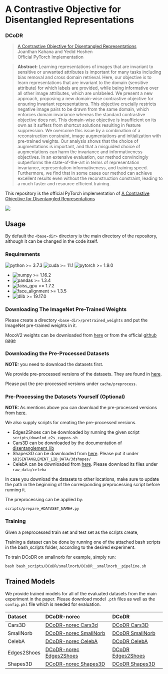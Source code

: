 # A Contrastive Objective for Disentangled Representations

### DCoDR
> [A Contrastive Objective for Disentangled Representations](https://arxiv.org/abs/2203.11284) \
> Joanthan Kahana and Yedid Hoshen \
> Official PyTorch Implementation

> **Abstract:** Learning representations of images that are invariant to 
> sensitive or unwanted attributes is important for many tasks including bias 
> removal and cross domain retrieval. Here, our objective is to learn 
> representations that are invariant to the domain (sensitive attribute) 
> for which labels are provided, while being informative over all other image 
> attributes, which are unlabeled. We present a new approach, proposing a new 
> domain-wise contrastive objective for ensuring invariant representations. 
> This objective crucially restricts negative image pairs to be drawn from the 
> same domain, which enforces domain invariance whereas the standard contrastive 
> objective does not. This domain-wise objective is insufficient on its own as 
> it suffers from shortcut solutions resulting in feature suppression. We overcome 
> this issue by a combination of a reconstruction constraint, image augmentations 
> and initialization with pre-trained weights. Our analysis shows that the choice 
> of augmentations is important, and that a misguided choice of augmentations can 
> harm the invariance and informativeness objectives. In an extensive evaluation, 
> our method convincingly outperforms the state-of-the-art in terms of representation 
> invariance, representation informativeness, and training speed. Furthermore,
> we find that in some cases our method can achieve excellent results even without 
> the reconstruction constraint, leading to a much faster and resource efficient training.


This repository is the official PyTorch implementation of [A Contrastive Objective for Disentangled Representations](https://arxiv.org/abs/2203.11284)

<a href="https://arxiv.org/abs/2203.11284" target="_blank"><img src="https://img.shields.io/badge/arXiv-2203.11284-b31b1b.svg"></a>

## Usage

By default the `<base-dir>` directory is the main directory of the repository, although it can be changed in the code itself. 

### Requirements
![python >= 3.7.3](https://img.shields.io/badge/python->=3.7.3-blue.svg) 
![cuda >= 11.1](https://img.shields.io/badge/CUDA->=11.1-bluegreen.svg) 
![pytorch >= 1.9.0](https://img.shields.io/badge/pytorch->=1.9.0-orange.svg)

* ![numpy >= 1.16.2](https://img.shields.io/badge/numpy->=1.16.2-purple.svg)
* ![pandas >= 1.3.4](https://img.shields.io/badge/pandas->=1.3.4-darkblue.svg)
* ![faiss_gpu >= 1.7.2](https://img.shields.io/badge/faiss_gpu->=1.7.2-darkgreen.svg)
* ![face_alignment >= 1.3.5](https://img.shields.io/badge/face_alignment->=1.3.5-yellow.svg)
* ![dlib >= 19.17.0](https://img.shields.io/badge/dlib->=19.17.0-red.svg)


### Downloading The ImageNet Pre-Trained Weights

Please create a directory `<base-dir>/pretrained_weights` and put the ImageNet pre-trained weights in it.

MocoV2 weights can be downloaded from [here](https://drive.google.com/drive/folders/1SAsU6OQz38TXkzRcBpUxianEK35g6UHy?usp=sharing) or from the official [github page](https://github.com/facebookresearch/moco)


### Downloading the Pre-Processed Datasets

**NOTE:** you need to download the datasets first. 

We provide pre-processed versions of the datasets. They are found in [here](https://drive.google.com/drive/folders/1i1rgZFBPAXnlbUsYp9Fnh5IqyQJGnjzq?usp=sharing).

Please put the pre-processed versions under `cache/preprocess`.

### Pre-Processing the Datasets Yourself (Optional)

**NOTE:** As mentions above you can download the pre-processed versions from [here](https://drive.google.com/drive/folders/1i1rgZFBPAXnlbUsYp9Fnh5IqyQJGnjzq?usp=sharing).

We also supply scripts for creating the pre-processed versions.

* Edges2Shoes can be downloaded by running the given script `scripts/downlod_e2s_zappos.sh`
* Cars3D can be downloaded by the documentation of [disentanglement_lib](https://github.com/google-research/disentanglement_lib)
* Shapes3D can be downloaded from [here](https://github.com/deepmind/3d-shapes). Please put it under `$DISENTANGLEMENT_LIB_DATA/3dshapes/`
* CelebA can be downloaded from [here](https://mmlab.ie.cuhk.edu.hk/projects/CelebA.html). Please download its files under `raw_data/celeba`

In case you download the datasets to other locations, make sure to update the path in the beginning of the corresponding preprocessing script before running it.

The preprocessing can be applied by:

    scripts/prepare_#DATASET_NAME#.py

### Training

Given a preprocessed train set and test set as the scripts create, 

Training a dataset can be done by running one of the attached bash scripts in the bash_scripts folder, 
according to the desired experiment.

To train DCoDR on smallnorb for example, simply run:

    bash bash_scripts/DCoDR/smallnorb/DCoDR__smallnorb__pipeline.sh

## Trained Models

We provide trained models for all of the evaluated datasets from the main experiment in the paper.
Please download model `.pth` files as well as the `config.pkl` file which is needed for evaluation.

| Dataset     | DCoDR-norec                                                                                                        | DCoDR                                                                                                        |
|:------------|:-------------------------------------------------------------------------------------------------------------------|:-------------------------------------------------------------------------------------------------------------|
| Cars3D      | [DCoDR-norec Cars3d](https://drive.google.com/drive/folders/1E2ITEb8CPuQWDllfZrlyLbwaMtO1jsNB?usp=sharing)         | [DCoDR Cars3D](https://drive.google.com/drive/folders/1Lbb6hGONLrGLlgp_TS9TcJsaaF8ri-lb?usp=sharing)         |
| SmallNorb   | [DCoDR-norec SmallNorb](https://drive.google.com/drive/folders/13GtahDl4ZmbGIGJUeZzhyX7mEusrImB7?usp=sharing)      | [DCoDR SmallNorb](https://drive.google.com/drive/folders/1_whq18GzVarMPxMyTnWwKzp6I1SaBUFh?usp=sharing)      |
| CelebA      | [DCoDR-norec CelebA](https://drive.google.com/drive/folders/10kebgAzg9aF-roVeQ7kE0fMAVulymPqB?usp=sharing)         | [DCoDR CelebA](https://drive.google.com/drive/folders/1tLT_AYKG2c3PpZnERGhst122mGrvBc8J?usp=sharing)         |
| Edges2Shoes | [DCoDR-norec Edges2Shoes](https://drive.google.com/drive/folders/10N45y5Y5lWj0sIhyJYu_B70GmoEwxxSX?usp=sharing)    | [DCoDR Edges2Shoes](https://drive.google.com/drive/folders/1oFCM0AVuRhB5wewpMfL6mNxqV3lgY8jd?usp=sharing)    |
| Shapes3D    | [DCoDR-norec Shapes3D](https://drive.google.com/drive/folders/1b6N9cPFwif24YD5j04WqgM_VteHUlJB5?usp=sharing)       | [DCoDR Shapes3D](https://drive.google.com/drive/folders/1UaGcoeEWRnyT1O_D615eB6Qzl6VS2IJC?usp=sharing)       |




